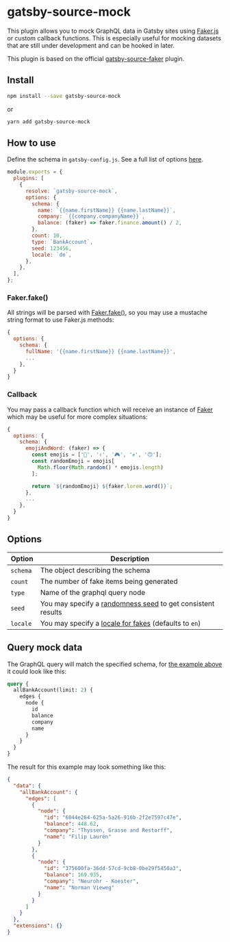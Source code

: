 # gatsby-source-mock

This plugin allows you to mock GraphQL data in Gatsby sites using [Faker.js](https://github.com/marak/Faker.js/) or custom callback functions. This is especially useful for mocking datasets that are still under development and can be hooked in later.

This plugin is based on the official [gatsby-source-faker](https://www.gatsbyjs.com/plugins/gatsby-source-faker/) plugin.

## Install

```bash
npm install --save gatsby-source-mock
```

or

```bash
yarn add gatsby-source-mock
```

## How to use

Define the schema in `gatsby-config.js`. See a full list of options [here](#options).

```js
module.exports = {
  plugins: [
    {
      resolve: `gatsby-source-mock`,
      options: {
        schema: {
          name: `{{name.firstName}} {{name.lastName}}`,
          company: `{{company.companyName}}`,
          balance: (faker) => faker.finance.amount() / 2,
        },
        count: 10,
        type: `BankAccount`,
        seed: 123456,
        locale: `de`,
      },
    },
  ],
};
```

### Faker.fake()

All strings will be parsed with [Faker.fake()](https://github.com/marak/Faker.js/#fakerfake), so you may use a mustache string format to use Faker.js methods:

```js
{
  options: {
    schema: {
      fullName: '{{name.firstName}} {{name.lastName}}',
      ...
    },
  }
}
```

### Callback

You may pass a callback function which will receive an instance of [Faker](https://github.com/marak/Faker.js/) which may be useful for more complex situations:

```js
{
  options: {
    schema: {
      emojiAndWord: (faker) => {
        const emojis = ['🤖', '✌️', '🎮', '✊', '🙃'];
        const randomEmoji = emojis[
          Math.floor(Math.random() * emojis.length)
        ];

        return `${randomEmoji} ${faker.lorem.word()}`;
      },
      ...
    },
  }
}
```

## Options

| Option    | Description                                                                                                                 |
| --------- | --------------------------------------------------------------------------------------------------------------------------- |
| `schema`  | The object describing the schema                                                                                            |
| `count`   | The number of fake items being generated                                                                                    |
| `type`    | Name of the graphql query node                                                                                              |
| `seed`    | You may specify a [randomness seed](https://github.com/marak/Faker.js/#setting-a-randomness-seed) to get consistent results |
| `locale`  | You may specify a [locale for fakes](https://github.com/marak/Faker.js/#localization) (defaults to `en`)                    |

## Query mock data

The GraphQL query will match the specified schema, for [the example above](#how-to-use) it could look like this:

```graphql
query {
  allBankAccount(limit: 2) {
    edges {
      node {
        id
        balance
        company
        name
      }
    }
  }
}
```

The result for this example may look something like this:

```json
{
  "data": {
    "allBankAccount": {
      "edges": [
        {
          "node": {
            "id": "6044e264-625a-5a26-916b-2f2e7597c47e",
            "balance": 448.62,
            "company": "Thyssen, Grasse and Restorff",
            "name": "Filip Laurén"
          }
        },
        {
          "node": {
            "id": "375600fa-36dd-57cd-9cb8-0be29f5450a3",
            "balance": 169.935,
            "company": "Neurohr - Koester",
            "name": "Norman Vieweg"
          }
        }
      ]
    }
  },
  "extensions": {}
}
```
